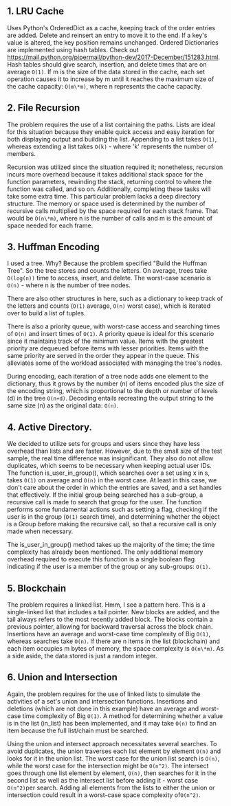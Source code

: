## 1. LRU Cache

Uses Python's OrderedDict as a cache, keeping track of the order entries are added. Delete and reinsert an entry to move it to the end.
If a key's value is altered, the key position remains unchanged. Ordered Dictionaries are implemented using hash tables. Check out https://mail.python.org/pipermail/python-dev/2017-December/151283.html. Hash tables should give search, insertion, and delete times that are on average `O(1)`. If m is the size of the data stored in the cache, each set operation causes it to increase by m until it reaches the maximum size of the cache capacity: `O(m\*m)`, where n represents the cache capacity.

## 2. File Recursion

The problem requires the use of a list containing the paths. Lists are ideal for this situation because they enable quick access and easy iteration for both displaying output and building the list. Appending to a list takes `O(1)`, whereas extending a list takes `O(k)` - where 'k' represents the number of members.

Recursion was utilized since the situation required it; nonetheless, recursion incurs more overhead because it takes additional stack space for the function parameters, rewinding the stack, returning control to where the function was called, and so on. Additionally, completing these tasks will take some extra time. This particular problem lacks a deep directory structure. The memory or space used is determined by the number of recursive calls multiplied by the space required for each stack frame. That would be `O(n\*m)`, where n is the number of calls and m is the amount of space needed for each frame.

## 3. Huffman Encoding

I used a tree. Why? Because the problem specified "Build the Huffman Tree". So the tree stores and counts the letters. On average, trees take `O(log(n))` time to access, insert, and delete. The worst-case scenario is `O(n)` - where n is the number of tree nodes.

There are also other structures in here, such as a dictionary to keep track of the letters and counts (`O(1)` average, `O(n)` worst case), which is iterated over to build a list of tuples.

There is also a priority queue, with worst-case access and searching times of `O(n)` and insert times of `O(1)`. A priority queue is ideal for this scenario since it maintains track of the minimum value. Items with the greatest priority are dequeued before items with lesser priorities. Items with the same priority are served in the order they appear in the queue. This alleviates some of the workload associated with managing the tree's nodes.

During encoding, each iteration of a tree node adds one element to the dictionary, thus it grows by the number (n) of items encoded plus the size of the encoding string, which is proportional to the depth or number of levels (d) in the tree `O(n+d)`. Decoding entails recreating the output string to the same size (n) as the original data: `O(n)`.

## 4. Active Directory.

We decided to utilize sets for groups and users since they have less overhead than lists and are faster. However, due to the small size of the test sample, the real time difference was insignificant. They also do not allow duplicates, which seems to be necessary when keeping actual user IDs. The function is_user_in_group(), which searches over a set using x in s, takes `O(1)` on average and `O(n)` in the worst case. At least in this case, we don't care about the order in which the entries are saved, and a set handles that effectively. If the initial group being searched has a sub-group, a recursive call is made to search that group for the user. The function performs some fundamental actions such as setting a flag, checking if the user is in the group (`O(1)` search time), and determining whether the object is a Group before making the recursive call, so that a recursive call is only made when necessary.

The is_user_in_group() method takes up the majority of the time; the time complexity has already been mentioned. The only additional memory overhead required to execute this function is a single boolean flag indicating if the user is a member of the group or any sub-groups: `O(1)`.

## 5. Blockchain

The problem requires a linked list. Hmm, I see a pattern here. This is a single-linked list that includes a tail pointer. New blocks are added, and the tail always refers to the most recently added block. The blocks contain a previous pointer, allowing for backward traversal across the block chain. Insertions have an average and worst-case time complexity of Big `O(1)`, whereas searches take `O(n)`. If there are n items in the list (blockchain) and each item occupies m bytes of memory, the space complexity is `O(n\*m)`. As a side aside, the data stored is just a random integer.

## 6. Union and Intersection

Again, the problem requires for the use of linked lists to simulate the activities of a set's union and intersection functions. Insertions and deletions (which are not done in this example) have an average and worst-case time complexity of Big `O(1)`. A method for determining whether a value is in the list (in_list) has been implemented, and it may take `O(n)` to find an item because the full list/chain must be searched.

Using the union and intersect approach necessitates several searches. To avoid duplicates, the union traverses each list element by element `O(n)` and looks for it in the union list. The worst case for the union list search is `O(n)`, while the worst case for the intersection might be `O(n^2)`. The intersect goes through one list element by element, `O(n)`, then searches for it in the second list as well as the intersect list before adding it - worst case `O(n^2)`per search. Adding all elements from the lists to either the union or intersection could result in a worst-case space complexity of`O(n^2)`.
